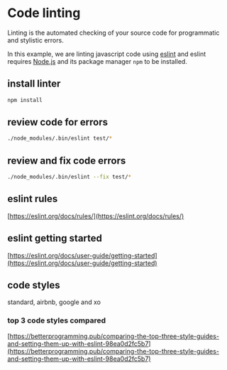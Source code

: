 # Code linting

Linting is the automated checking of your source code for programmatic and stylistic errors.

In this example, we are linting javascript code using [eslint](https://github.com/eslint/eslint) and eslint requires [Node.js](https://nodejs.dev/) and its package manager `npm` to be installed.

## install linter

```sh
npm install
```

## review code for errors

```sh
./node_modules/.bin/eslint test/*
```

## review and fix code errors

```sh
./node_modules/.bin/eslint --fix test/*
```

## eslint rules

[https://eslint.org/docs/rules/](https://eslint.org/docs/rules/)

## eslint getting started

[https://eslint.org/docs/user-guide/getting-started](https://eslint.org/docs/user-guide/getting-started)

## code styles

standard, airbnb, google and xo

### top 3 code styles compared

[https://betterprogramming.pub/comparing-the-top-three-style-guides-and-setting-them-up-with-eslint-98ea0d2fc5b7](https://betterprogramming.pub/comparing-the-top-three-style-guides-and-setting-them-up-with-eslint-98ea0d2fc5b7)
